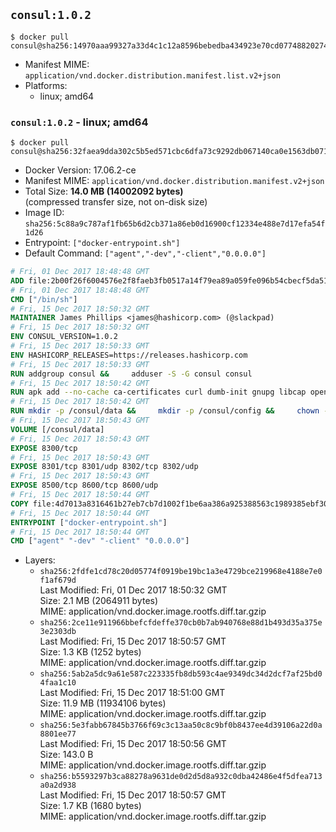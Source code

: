## `consul:1.0.2`

```console
$ docker pull consul@sha256:14970aaa99327a33d4c1c12a8596bebedba434923e70cd077488202745eb7a3c
```

-	Manifest MIME: `application/vnd.docker.distribution.manifest.list.v2+json`
-	Platforms:
	-	linux; amd64

### `consul:1.0.2` - linux; amd64

```console
$ docker pull consul@sha256:32faea9dda302c5b5ed571cbc6dfa73c9292db067140ca0e1563db0712d8e3b7
```

-	Docker Version: 17.06.2-ce
-	Manifest MIME: `application/vnd.docker.distribution.manifest.v2+json`
-	Total Size: **14.0 MB (14002092 bytes)**  
	(compressed transfer size, not on-disk size)
-	Image ID: `sha256:5c88a9c787af1fb65b6d2cb371a86eb0d16900cf12334e488e7d17efa54f1d26`
-	Entrypoint: `["docker-entrypoint.sh"]`
-	Default Command: `["agent","-dev","-client","0.0.0.0"]`

```dockerfile
# Fri, 01 Dec 2017 18:48:48 GMT
ADD file:2b00f26f6004576e2f8faeb3fb0517a14f79ea89a059fe096b54cbecf5da512e in / 
# Fri, 01 Dec 2017 18:48:48 GMT
CMD ["/bin/sh"]
# Fri, 15 Dec 2017 18:50:32 GMT
MAINTAINER James Phillips <james@hashicorp.com> (@slackpad)
# Fri, 15 Dec 2017 18:50:32 GMT
ENV CONSUL_VERSION=1.0.2
# Fri, 15 Dec 2017 18:50:33 GMT
ENV HASHICORP_RELEASES=https://releases.hashicorp.com
# Fri, 15 Dec 2017 18:50:33 GMT
RUN addgroup consul &&     adduser -S -G consul consul
# Fri, 15 Dec 2017 18:50:42 GMT
RUN apk add --no-cache ca-certificates curl dumb-init gnupg libcap openssl su-exec &&     gpg --keyserver pgp.mit.edu --recv-keys 91A6E7F85D05C65630BEF18951852D87348FFC4C &&     mkdir -p /tmp/build &&     cd /tmp/build &&     wget ${HASHICORP_RELEASES}/consul/${CONSUL_VERSION}/consul_${CONSUL_VERSION}_linux_amd64.zip &&     wget ${HASHICORP_RELEASES}/consul/${CONSUL_VERSION}/consul_${CONSUL_VERSION}_SHA256SUMS &&     wget ${HASHICORP_RELEASES}/consul/${CONSUL_VERSION}/consul_${CONSUL_VERSION}_SHA256SUMS.sig &&     gpg --batch --verify consul_${CONSUL_VERSION}_SHA256SUMS.sig consul_${CONSUL_VERSION}_SHA256SUMS &&     grep consul_${CONSUL_VERSION}_linux_amd64.zip consul_${CONSUL_VERSION}_SHA256SUMS | sha256sum -c &&     unzip -d /bin consul_${CONSUL_VERSION}_linux_amd64.zip &&     cd /tmp &&     rm -rf /tmp/build &&     apk del gnupg openssl &&     rm -rf /root/.gnupg
# Fri, 15 Dec 2017 18:50:42 GMT
RUN mkdir -p /consul/data &&     mkdir -p /consul/config &&     chown -R consul:consul /consul
# Fri, 15 Dec 2017 18:50:43 GMT
VOLUME [/consul/data]
# Fri, 15 Dec 2017 18:50:43 GMT
EXPOSE 8300/tcp
# Fri, 15 Dec 2017 18:50:43 GMT
EXPOSE 8301/tcp 8301/udp 8302/tcp 8302/udp
# Fri, 15 Dec 2017 18:50:43 GMT
EXPOSE 8500/tcp 8600/tcp 8600/udp
# Fri, 15 Dec 2017 18:50:44 GMT
COPY file:4d7013a8316461b27eb7cb7d1002f1be6aa386a925388563c1989385ebf30c2c in /usr/local/bin/docker-entrypoint.sh 
# Fri, 15 Dec 2017 18:50:44 GMT
ENTRYPOINT ["docker-entrypoint.sh"]
# Fri, 15 Dec 2017 18:50:44 GMT
CMD ["agent" "-dev" "-client" "0.0.0.0"]
```

-	Layers:
	-	`sha256:2fdfe1cd78c20d05774f0919be19bc1a3e4729bce219968e4188e7e0f1af679d`  
		Last Modified: Fri, 01 Dec 2017 18:50:32 GMT  
		Size: 2.1 MB (2064911 bytes)  
		MIME: application/vnd.docker.image.rootfs.diff.tar.gzip
	-	`sha256:2ce11e911966bbefcfdeffe370cb0b7ab940768e88d1b493d35a375e3e2303db`  
		Last Modified: Fri, 15 Dec 2017 18:50:57 GMT  
		Size: 1.3 KB (1252 bytes)  
		MIME: application/vnd.docker.image.rootfs.diff.tar.gzip
	-	`sha256:5ab2a5dc9a61e587c223335fb8db593c4ae9349dc34d2dcf7af25bd04faa1c10`  
		Last Modified: Fri, 15 Dec 2017 18:51:00 GMT  
		Size: 11.9 MB (11934106 bytes)  
		MIME: application/vnd.docker.image.rootfs.diff.tar.gzip
	-	`sha256:5e3fabb67845b3766f69c3c13aa50c8c9bf0b8437ee4d39106a22d0a8801ee77`  
		Last Modified: Fri, 15 Dec 2017 18:50:56 GMT  
		Size: 143.0 B  
		MIME: application/vnd.docker.image.rootfs.diff.tar.gzip
	-	`sha256:b5593297b3ca88278a9631de0d2d5d8a932c0dba42486e4f5dfea713a0a2d938`  
		Last Modified: Fri, 15 Dec 2017 18:50:57 GMT  
		Size: 1.7 KB (1680 bytes)  
		MIME: application/vnd.docker.image.rootfs.diff.tar.gzip
